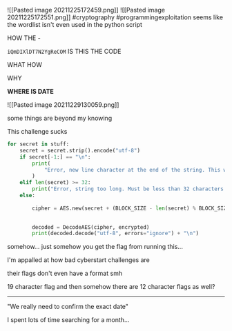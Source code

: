 ![[Pasted image 20211225172459.png]]
![[Pasted image 20211225172551.png]]
#cryptography #programmingexploitation
seems like the wordlist isn't even used in the python script

HOW THE -

`iQmDIXlDT7N2YgReCOM`
IS THIS THE CODE

WHAT
HOW

WHY

**WHERE IS DATE**

![[Pasted image 20211229130059.png]]

some things are beyond my knowing

This challenge sucks

```python
for secret in stuff:
    secret = secret.strip().encode("utf-8")
    if secret[-1:] == "\n":
        print(
            "Error, new line character at the end of the string. This will not match!"
        )
    elif len(secret) >= 32:
        print("Error, string too long. Must be less than 32 characters.")
    else:
        
        cipher = AES.new(secret + (BLOCK_SIZE - len(secret) % BLOCK_SIZE) * PADDING)

        
        decoded = DecodeAES(cipher, encrypted)
        print(decoded.decode("utf-8", errors="ignore") + "\n")
```

somehow... just somehow you get the flag from running this...

I'm appalled at how bad cyberstart challenges are

their flags don't even have a format smh

19 character flag and then somehow there are 12 character flags as well?
 ___
"We really need to confirm the exact date"

I spent lots of time searching for a month...

